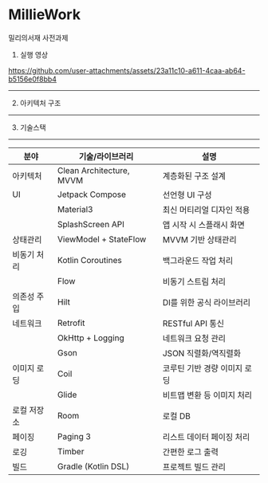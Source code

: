 # MillieWork
밀리의서재 사전과제

1. 실행 영상 


https://github.com/user-attachments/assets/23a11c10-a611-4caa-ab64-b5156e0f8bb4

-----------------------------------------------------------------------------------------------------------------------------------------------

2. 아키텍처 구조
-----------------------------------------------------------------------------------------------------------------------------------------------
3. 기술스택
-----------------------------------------------------------------------------------------------------------------------------------------------
| 분야     | 기술/라이브러리                 | 설명                     |
| ------ | ------------------------ | ---------------------- |
| 아키텍처   | Clean Architecture, MVVM | 계층화된 구조 설계             |
| UI     | Jetpack Compose          | 선언형 UI 구성              |
|        | Material3                | 최신 머티리얼 디자인 적용         |
|        | SplashScreen API         | 앱 시작 시 스플래시 화면         |
| 상태관리   | ViewModel + StateFlow    | MVVM 기반 상태관리           |
| 비동기 처리 | Kotlin Coroutines        | 백그라운드 작업 처리            |
|        | Flow                     | 비동기 스트림 처리             |
| 의존성 주입 | Hilt                     | DI를 위한 공식 라이브러리        |
| 네트워크   | Retrofit                 | RESTful API 통신         |
|        | OkHttp + Logging         | 네트워크 요청 관리             |
|        | Gson                     | JSON 직렬화/역직렬화          |
| 이미지 로딩 | Coil                     | 코루틴 기반 경량 이미지 로딩       |
|        | Glide                      | 비트맵 변환 등 이미지 처리             |
| 로컬 저장소 | Room                   | 로컬 DB |
| 페이징    | Paging 3                 | 리스트 데이터 페이징 처리         |
| 로깅     | Timber                   | 간편한 로그 출력              |
| 빌드     | Gradle (Kotlin DSL)      | 프로젝트 빌드 관리             |

